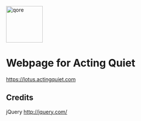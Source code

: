 <img src="https://qore.no/res/logo-text.svg" width="100" alt="qore">

# Webpage for Acting Quiet
https://lotus.actingquiet.com

## Credits

jQuery
http://jquery.com/

